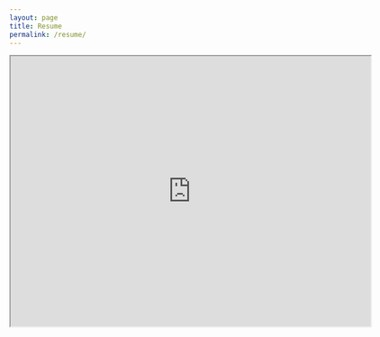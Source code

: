 ```yaml
---
layout: page
title: Resume
permalink: /resume/
---
```


<iframe src="https://drive.google.com/file/d/1YUNfOOdccwt7w71wdf5nC_vEwcxTH5v8/preview" width="640" height="480"></iframe>
